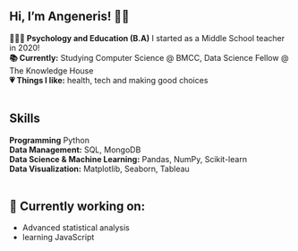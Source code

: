 ## Hi, I’m Angeneris! 👋🏽<br>

**👩🏾‍🎓 Psychology and Education (B.A)** I started as a Middle School teacher in 2020!<br> 
**📚 Currently:** Studying Computer Science @ BMCC, Data Science Fellow @ The Knowledge House <br>
**💗 Things I like:** health, tech and making good choices <br> 
<br>
## Skills<br>
**Programming** Python <br>
**Data Management:** SQL, MongoDB<br>
**Data Science & Machine Learning:** Pandas, NumPy, Scikit-learn<br>
**Data Visualization:** Matplotlib, Seaborn, Tableau<br>
<br>
## 🌱 Currently working on: <br>
- Advanced statistical analysis <br>
- learning JavaScript <br>

